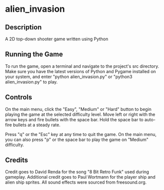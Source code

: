 # alien_invasion
  
## Description
A 2D top-down shooter game written using Python  
  
## Running the Game
To run the game, open a terminal and navigate to the project's src directory. Make sure you have the latest versions of Python and Pygame installed on your system, and enter "python alien_invasion.py" or "python3 alien_invasion.py" to play.  
  
## Controls
On the main menu, click the "Easy", "Medium" or "Hard" button to begin playing the game at the selected difficulty level. Move left or right with the arrow keys and fire bullets with the space bar. Hold the space bar to auto-fire bullets at a steady rate.  
  
Press "q" or the "Esc" key at any time to quit the game. On the main menu, you can also press "p" or the space bar to play the game on "Medium" difficulty.  
  
## Credits
Credit goes to David Renda for the song "8 Bit Retro Funk" used during gameplay. Additional credit goes to Paul Wortmann for the player ship and alien ship sprites. All sound effects were sourced from freesound.org.